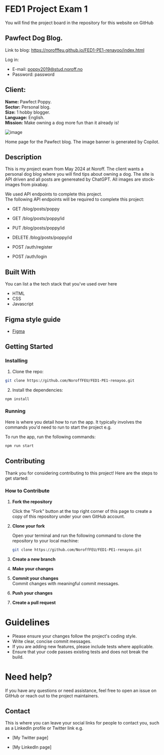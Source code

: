 # FED1 Project Exam 1

You will find the project board in the repository for this website on GitHub

## Pawfect Dog Blog.
Link to blog: https://norofffeu.github.io/FED1-PE1-renayoo/index.html

Log in:
- E-mail: poppy2019@stud.noroff.no 
- Password: password

## Client:
**Name:** Pawfect Poppy.  
**Sector:** Personal blog.  
**Size:** 1 hobby blogger.  
**Language:** English.  
**Mission:** Make owning a dog more fun than it already is! 



![image](https://i.ibb.co/dtBtHvy/Skjermbilde-2024-06-06-130832.png)

Home page for the Pawfect blog. The image banner is generated by Copilot. 

## Description

This is my project exam from May 2024 at Noroff. The client wants a personal dog blog where you will find tips about owning a dog. The site is API driven and all posts are genereated by ChatGPT. All images are stock-images from pixabay.  

We used API endpoints to complete this project.  
The following API endpoints will be required to complete this project:

- GET /blog/posts/poppy

- GET /blog/posts/poppy/id

- PUT /blog/posts/poppy/id

- DELETE /blog/posts/poppy/id

- POST /auth/register

- POST /auth/login  

## Built With

You can list a the tech stack that you've used over here

- HTML
- CSS
- Javascript

## Figma style guide
- [Figma](https://www.figma.com/design/THA7eC0zfMiwzOm7Qq24Jk/Project-Exam-1-RCY?node-id=3-2&t=uIbxbqp6077QFxCc-0)

## Getting Started

### Installing

1. Clone the repo:

```bash
git clone https://github.com/NoroffFEU/FED1-PE1-renayoo.git
```

2. Install the dependencies:

```
npm install
```

### Running

Here is where you detail how to run the app. It typically involves the commands you'd need to run to start the project e.g.

To run the app, run the following commands:

```bash
npm run start
```

## Contributing

Thank you for considering contributing to this project! Here are the steps to get started:

### How to Contribute

1. **Fork the repository**

   Click the "Fork" button at the top right corner of this page to create a copy of this repository under your own GitHub account.

2. **Clone your fork**

   Open your terminal and run the following command to clone the repository to your local machine:

   ```bash
   git clone https://github.com/NoroffFEU/FED1-PE1-renayoo.git

3. **Create a new branch** 

4. **Make your changes**
5. **Commit your changes**  
    Commit changes with meaningful commit messages.
6. **Push your changes** 
7. **Create a pull request**

# Guidelines

- Please ensure your changes follow the project's coding style.
- Write clear, concise commit messages.
- If you are adding new features, please include tests where applicable.
- Ensure that your code passes existing tests and does not break the build.

# Need help?
    
If you have any questions or need assistance, feel free to open an issue on GitHub or reach out to the project maintainers.

## Contact

This is where you can leave your social links for people to contact you, such as a LinkedIn profile or Twitter link e.g.

- [My Twitter page]

- [My LinkedIn page]

